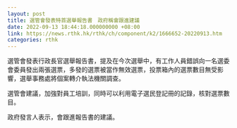 ```yaml
---
layout: post
title: 選管會發表特首選舉報告書　政府稱會跟進建議
date: 2022-09-13 18:44:18.000000000 +08:00
link: https://news.rthk.hk/rthk/ch/component/k2/1666652-20220913.htm
categories: rthk
---
```


選管會發表行政長官選舉報告書，提及在今次選舉中，有工作人員錯誤向一名選委會委員發出兩張選票，多發的選票被當作無效選票，投票箱內的選票數目無受影響，選舉事務處將個案轉介執法機關調查。

選管會建議，加強對員工培訓，同時可以利用電子選民登記冊的記錄，核對選票數目。

政府發言人表示，會跟進報告書的建議。
